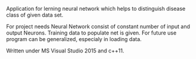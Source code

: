 Application for lerning neural network which helps to distinguish disease class of given data set.

For project needs Neural Network consist of constant number of input and output Neurons. 
Training data to populate net is given. For future use program can be generalized, especialy in loading data.

Written under MS Visual Studio 2015 and c++11.
